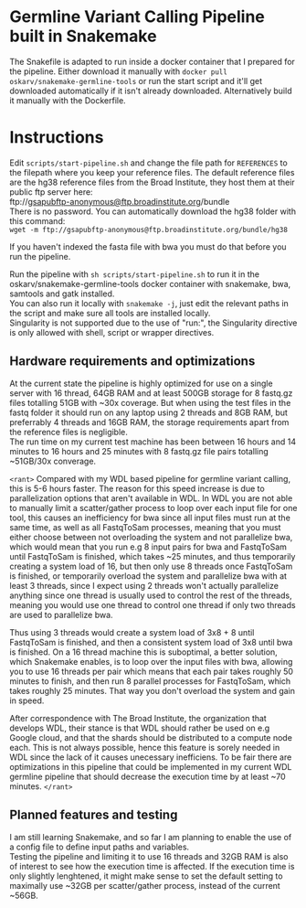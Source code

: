 # Germline Variant Calling Pipeline built in Snakemake  

The Snakefile is adapted to run inside a docker container that I prepared for the pipeline. Either download it manually with `docker pull oskarv/snakemake-germline-tools`
or run the start script and it'll get downloaded automatically if it isn't already downloaded. Alternatively build it manually with the Dockerfile.  

# Instructions  
Edit `scripts/start-pipeline.sh` and change the file path for `REFERENCES` to the filepath where you keep your reference files. The default reference files 
are the hg38 reference files from the Broad Institute, they host them at their public ftp server here:  
ftp://gsapubftp-anonymous@ftp.broadinstitute.org/bundle  
There is no password. You can automatically download the hg38 folder with this command:  
`wget -m ftp://gsapubftp-anonymous@ftp.broadinstitute.org/bundle/hg38`  

If you haven't indexed the fasta file with bwa you must do that before you run the pipeline.  

Run the pipeline with `sh scripts/start-pipeline.sh` to run it in the oskarv/snakemake-germline-tools docker container with snakemake, bwa, samtools and 
gatk installed.  
You can also run it locally with `snakemake -j`, just edit the relevant paths in the script and make sure all tools are installed locally.  
Singularity is not supported due to the use of "run:", the Singularity directive is only allowed with shell, script or wrapper directives.

## Hardware requirements and optimizations  
At the current state the pipeline is highly optimized for use on a single server with 16 thread, 64GB RAM and at least 500GB storage for 8 fastq.gz files totalling 51GB
with ~30x coverage. But when using the test files in the fastq folder it should run on any laptop using 2 threads and 8GB RAM, but preferrably 4 threads and 16GB RAM, the storage requirements apart from the reference files is negligible.  
The run time on my current test machine has been between 16 hours and 14 minutes to 16 hours and 25 minutes with 8 fastq.gz file pairs totalling ~51GB/30x converage.  

`<rant>` Compared with my WDL 
based pipeline for germline variant calling, this is 5-6 hours faster. The reason for this speed increase is due to parallelization options that aren't
available in WDL. In WDL you are not able to manually limit a scatter/gather process to loop over each input file for one tool, this causes an inefficiency
for bwa since all input files must run at the same time, as well as all FastqToSam processes, meaning that you must either choose between not overloading 
the system and not parallelize bwa, which would mean that you run e.g 8 input pairs for bwa and FastqToSam until FastqToSam is finished, which takes ~25 
minutes, and thus temporarily creating a system load of 16, but then only use 8 threads once FastqToSam is finished, or temporarily overload the system 
and parallelize bwa with at least 3 threads, since I expect using 2 threads won't actually parallelize anything since one thread is usually used to control
the rest of the threads, meaning you would use one thread to control one thread if only two threads are used to parallelize bwa.  

Thus using 3 threads would
create a system load of 3x8 + 8 until FastqToSam is finished, and then a consistent system load of 3x8 until bwa is finished. On a 16 thread machine this 
is suboptimal, a better solution, which Snakemake enables, is to loop over the input files with bwa, allowing you to use 16 threads per pair which means 
that each pair takes roughly 50 minutes to finish, and then run 8 parallel processes for FastqToSam, which takes roughly 25 minutes. That way you don't 
overload the system and gain in speed.  

After correspondence with The Broad Institute, the organization that develops WDL, their stance is that WDL should
 rather be used on e.g Google cloud, and that the shards should be distributed to a compute node each. This is not always possible, hence this feature is
 sorely needed in WDL since the lack of it causes unecessary inefficiens. To be fair there are optimizations in this pipeline that could be implemented
in my current WDL germline pipeline that should decrease the execution time by at least ~70 minutes. `</rant>`

## Planned features and testing  
I am still learning Snakemake, and so far I am planning to enable the use of a config file to define input paths and variables.  
Testing the pipeline and limiting it to use 16 threads and 32GB RAM is also of interest to see how the execution time is affected. If the execution time 
is only slightly lenghtened, it might make sense to set the default setting to maximally use ~32GB per scatter/gather process, instead of the current ~56GB.
